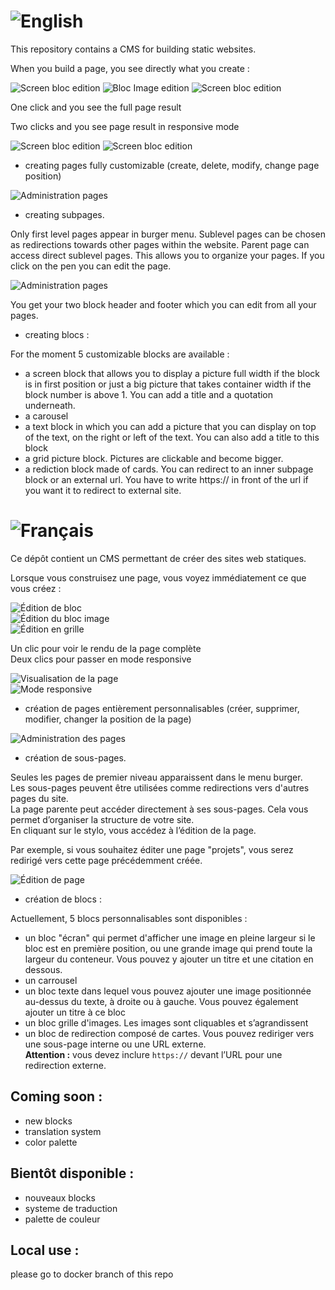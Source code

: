 # ![English](https://flagcdn.com/40x30/gb.png)

This repository contains a CMS for building static websites.

When you build a page, you see directly what you create :

![Screen bloc edition](./readme_pictures/screen_bloc_edition.png)
![Bloc Image edition](./readme_pictures/bloc_image_edition.png)
![Screen bloc edition](./readme_pictures/grid_bloc_edition.png)

One click and you see the full page result

Two clicks and you see page result in responsive mode

![Screen bloc edition](./readme_pictures/edition_visualization.png)
![Screen bloc edition](./readme_pictures/responsive_visualization_mode.png)

- creating pages fully customizable (create, delete, modify, change page position)

![Administration pages](./readme_pictures/admin_pages.png)

- creating subpages.

Only first level pages appear in burger menu.
Sublevel pages can be chosen as redirections towards other pages within the website.
Parent page can access direct sublevel pages. This allows you to organize your pages.
If you click on the pen you can edit the page.

![Administration pages](./readme_pictures/page_edition.png)

You get your two block header and footer which you can edit from all your pages.

- creating blocs :

For the moment 5 customizable blocks are available :

- a screen block that allows you to display a picture full width if the block is in first position or just a big picture that takes container width if the block number is above 1. You can add a title and a quotation underneath.
- a carousel
- a text block in which you can add a picture that you can display on top of the text, on the right or left of the text. You can also add a title to this block
- a grid picture block. Pictures are clickable and become bigger.
- a rediction block made of cards. You can redirect to an inner subpage block or an external url. You have to write https:// in front of the url if you want it to redirect to external site.

# ![Français](https://flagcdn.com/40x30/fr.png)

Ce dépôt contient un CMS permettant de créer des sites web statiques.

Lorsque vous construisez une page, vous voyez immédiatement ce que vous créez :

![Édition de bloc](./readme_pictures/screen_bloc_edition.png)  
![Édition du bloc image](./readme_pictures/bloc_image_edition.png)  
![Édition en grille](./readme_pictures/grid_bloc_edition.png)

Un clic pour voir le rendu de la page complète  
Deux clics pour passer en mode responsive

![Visualisation de la page](./readme_pictures/edition_visualization.png)  
![Mode responsive](./readme_pictures/responsive_visualization_mode.png)

- création de pages entièrement personnalisables (créer, supprimer, modifier, changer la position de la page)

![Administration des pages](./readme_pictures/admin_pages.png)

- création de sous-pages.

Seules les pages de premier niveau apparaissent dans le menu burger.  
Les sous-pages peuvent être utilisées comme redirections vers d'autres pages du site.  
La page parente peut accéder directement à ses sous-pages. Cela vous permet d’organiser la structure de votre site.  
En cliquant sur le stylo, vous accédez à l’édition de la page.

Par exemple, si vous souhaitez éditer une page "projets", vous serez redirigé vers cette page précédemment créée.

![Édition de page](./readme_pictures/page_edition.png)

- création de blocs :

Actuellement, 5 blocs personnalisables sont disponibles :

- un bloc "écran" qui permet d'afficher une image en pleine largeur si le bloc est en première position, ou une grande image qui prend toute la largeur du conteneur. Vous pouvez y ajouter un titre et une citation en dessous.
- un carrousel
- un bloc texte dans lequel vous pouvez ajouter une image positionnée au-dessus du texte, à droite ou à gauche. Vous pouvez également ajouter un titre à ce bloc
- un bloc grille d'images. Les images sont cliquables et s’agrandissent
- un bloc de redirection composé de cartes. Vous pouvez rediriger vers une sous-page interne ou une URL externe.  
  **Attention :** vous devez inclure `https://` devant l’URL pour une redirection externe.

## Coming soon :

- new blocks
- translation system
- color palette

## Bientôt disponible :

- nouveaux blocks
- systeme de traduction
- palette de couleur

## Local use :

please go to docker branch of this repo
